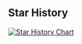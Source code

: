 ## Star History

[![Star History Chart](https://api.star-history.com/svg?repos=The-Blooket-Community/Blooket-Hacks-made-by-05Konzz&type=Date)](https://star-history.com/#The-Blooket-Community/Blooket-Hacks-made-by-05Konzz&Date)
